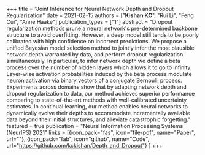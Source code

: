 +++
title = "Joint Inference for Neural Network Depth and Dropout Regularization"
date = 2021-02-15
authors = ["**Kishan KC**", "Rui Li", "Feng Cui", "Anne Haake"]
publication_types = ["1"]
abstract = "Dropout regularization methods prune a neural network's pre-determined backbone structure to avoid overfitting. However, a deep model still tends to be poorly calibrated with high confidence on incorrect predictions. We propose a unified Bayesian model selection method to jointly infer the most plausible network depth warranted by data, and perform dropout regularization simultaneously. In particular, to infer network depth we define a beta process over the number of hidden layers which allows it to go to infinity. Layer-wise activation probabilities induced by the beta process modulate neuron activation via binary vectors of a conjugate Bernoulli process. Experiments across domains show that by adapting network depth and dropout regularization to data, our method achieves superior performance comparing to state-of-the-art methods with well-calibrated uncertainty estimates. In continual learning, our method enables neural networks to dynamically evolve their depths to accommodate incrementally available data beyond their initial structures, and alleviate catastrophic forgetting."
featured = true
publication = "Neural Information Processing Systems (NeurIPS) 2021"
links = [{icon_pack="fas", icon="file-pdf", name="Paper", url=""},
{icon_pack="fab", icon="github", name="Code", url="https://github.com/kckishan/Depth_and_Dropout"}
]
+++

